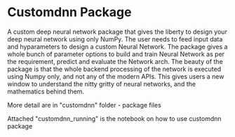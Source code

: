 # Customdnn Package
A custom deep neural network package that gives the liberty to design your deep neural network using only NumPy. The user needs to feed input data  and  hyparameters to design a custom Neural Network. The package gives a whole bunch of parameter options to build and train Neural Network as per the requirement, predict and evaluate the Network arch. The beauty of the package is that the whole backend processing of the network is executed using Numpy only, and not any of the modern APIs. This gives users a new window to understand the nitty gritty of neural networks, and the mathematics behind them.

More detail are in "customdnn" folder - package files

Attached "customdnn_running" is the notebook on how to use customdnn package
